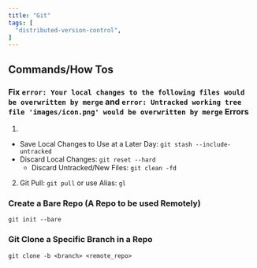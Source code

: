 ```yaml
---
title: "Git"
tags: [
  "distributed-version-control",
]
---
```


## Commands/How Tos

### Fix ```error: Your local changes to the following files would be overwritten by merge``` and ```error: Untracked working tree file 'images/icon.png' would be overwritten by merge``` Errors

1. 
  - Save Local Changes to Use at a Later Day: ```git stash --include-untracked```
  - Discard Local Changes: ```git reset --hard```
    - Discard Untracked/New Files: ```git clean -fd```
2. Git Pull: ```git pull``` or use Alias: ```gl```

### Create a Bare Repo (A Repo to be used Remotely)

```git init --bare```

### Git Clone a Specific Branch in a Repo

```git clone -b <branch> <remote_repo>```
